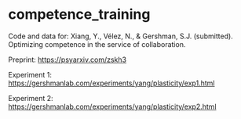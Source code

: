 # competence_training

Code and data for: Xiang, Y., Vélez, N., & Gershman, S.J. (submitted). Optimizing competence in the service of collaboration.

Preprint: https://psyarxiv.com/zskh3

Experiment 1: https://gershmanlab.com/experiments/yang/plasticity/exp1.html 

Experiment 2: https://gershmanlab.com/experiments/yang/plasticity/exp2.html 
